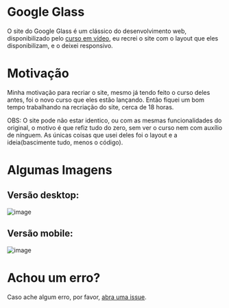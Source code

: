 # Google Glass

O site do Google Glass é um clássico do desenvolvimento web, disponibilizado pelo [curso em vídeo](https://www.youtube.com/channel/UCrWvhVmt0Qac3HgsjQK62FQ), eu recrei o site com o layout que eles disponibilizam, e o deixei responsivo.

# Motivação

Minha motivação para recriar o site, mesmo já tendo feito o curso deles antes, foi o novo curso que eles estão lançando. Então fiquei um bom tempo trabalhando na recriação do site, cerca de 18 horas.   

OBS: O site pode não estar identico, ou com as mesmas funcionalidades do original, o motivo é que refiz tudo do zero, sem ver o curso nem com auxílio de nínguem. As únicas coisas que usei deles foi o layout e a ideia(bascimente tudo, menos o código).

# Algumas Imagens

## Versão desktop:

![image](https://user-images.githubusercontent.com/59753526/97043987-b8134a80-1549-11eb-9923-1b361395f7f9.png)

## Versão mobile:

![image](https://user-images.githubusercontent.com/59753526/97044062-d8dba000-1549-11eb-822a-cb73b541fe03.png)

# Achou um erro?

Caso ache algum erro, por favor, [abra uma issue](https://github.com/SkyG0D/responsive-google-glass/issues/).
